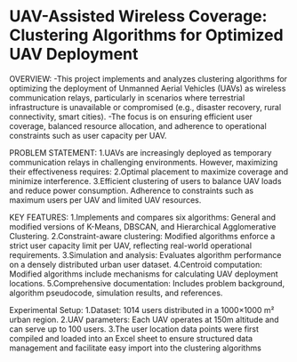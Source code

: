 # UAV-Assisted Wireless Coverage: Clustering Algorithms for Optimized UAV Deployment

OVERVIEW:
-This project implements and analyzes clustering algorithms for optimizing the deployment of Unmanned Aerial Vehicles (UAVs) as wireless communication relays, particularly in scenarios where terrestrial infrastructure is unavailable or compromised (e.g., disaster recovery, rural connectivity, smart cities). 
-The focus is on ensuring efficient user coverage, balanced resource allocation, and adherence to operational constraints such as user capacity per UAV.

PROBLEM STATEMENT:
1.UAVs are increasingly deployed as temporary communication relays in challenging environments. However, maximizing their effectiveness requires:
2.Optimal placement to maximize coverage and minimize interference.
3.Efficient clustering of users to balance UAV loads and reduce power consumption.
Adherence to constraints such as maximum users per UAV and limited UAV resources.

KEY FEATURES:
1.Implements and compares six algorithms: General and modified versions of K-Means, DBSCAN, and Hierarchical Agglomerative Clustering.
2.Constraint-aware clustering: Modified algorithms enforce a strict user capacity limit per UAV, reflecting real-world operational requirements.
3.Simulation and analysis: Evaluates algorithm performance on a densely distributed urban user dataset.
4.Centroid computation: Modified algorithms include mechanisms for calculating UAV deployment locations.
5.Comprehensive documentation: Includes problem background, algorithm pseudocode, simulation results, and references.

Experimental Setup:
1.Dataset: 1014 users distributed in a 1000×1000 m² urban region.
2.UAV parameters: Each UAV operates at 150m altitude and can serve up to 100 users.
3.The user location data points were first compiled and loaded into an Excel sheet to ensure structured data management and facilitate easy import into the clustering algorithms
